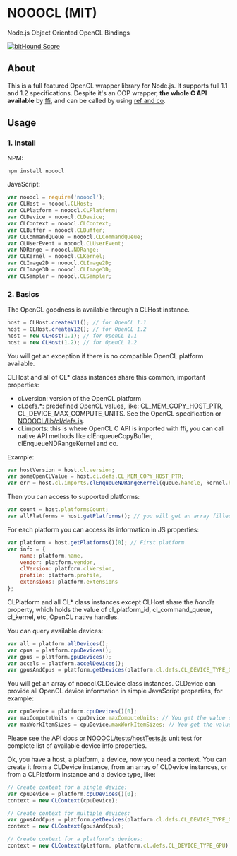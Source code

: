 # NOOOCL (MIT)
Node.js Object Oriented OpenCL Bindings

[![bitHound Score](https://www.bithound.io/unbornchikken/NOOOCL/badges/score.svg)](https://www.bithound.io/unbornchikken/NOOOCL)

## About

This is a full featured OpenCL wrapper library for Node.js. It supports full 1.1 and 1.2 specifications. Despite it's an OOP wrapper, **the whole C API available** by [ffi](https://www.npmjs.com/package/ffi), and can be called by using [ref and co](https://www.npmjs.com/package/ref).

## Usage

### 1. Install

NPM:

    npm install nooocl

JavaScript:

```javascript
var nooocl = require('nooocl');
var CLHost = nooocl.CLHost;
var CLPlatform = nooocl.CLPlatform;
var CLDevice = nooocl.CLDevice;
var CLContext = nooocl.CLContext;
var CLBuffer = nooocl.CLBuffer;
var CLCommandQueue = nooocl.CLCommandQueue;
var CLUserEvent = nooocl.CLUserEvent;
var NDRange = nooocl.NDRange;
var CLKernel = nooocl.CLKernel;
var CLImage2D = nooocl.CLImage2D;
var CLImage3D = nooocl.CLImage3D;
var CLSampler = nooocl.CLSampler;
```

### 2. Basics

The OpenCL goodness is available through a CLHost instance.

```javascript
host = CLHost.createV11(); // for OpenCL 1.1
host = CLHost.createV12(); // for OpenCL 1.2
host = new CLHost(1.1); // for OpenCL 1.1
host = new CLHost(1.2); // for OpenCL 1.2
```

You will get an exception if there is no compatible OpenCL platform available.

CLHost and all of CL* class instances share this common, important properties:

- cl.version: version of the OpenCL platform
- cl.defs.*: predefined OpenCL values, like: CL_MEM_COPY_HOST_PTR, CL_DEVICE_MAX_COMPUTE_UNITS. See the OpenCL specification or [NOOOCL/lib/cl/defs.js](https://github.com/unbornchikken/NOOOCL/blob/master/lib/cl/defs.js).
- cl.imports: this is where OpenCL C API is imported with ffi, you can call native API methods like clEnqueueCopyBuffer, clEnqueueNDRangeKernel and co.

Example:

```javascript
var hostVersion = host.cl.version;
var someOpenCLValue = host.cl.defs.CL_MEM_COPY_HOST_PTR;
var err = host.cl.imports.clEnqueueNDRangeKernel(queue.handle, kernel.handle, 1, null, global.size, null, 0, null, null);
```

Then you can access to supported platforms:

```javascript
var count = host.platformsCount;
var allPlatforms = host.getPlatforms(); // you will get an array filled with instances of nooocl.CLPlatform class
```

For each platform you can access its information in JS properties:

```javascript
var platform = host.getPlatforms()[0]; // First platform
var info = {
    name: platform.name,
    vendor: platform.vendor,
    clVersion: platform.clVersion,
    profile: platform.profile,
    extensions: platform.extensions
};
```

CLPlatform and all CL* class instances except CLHost share the *handle* property, which holds the value of cl_platform_id, cl_command_queue, cl_kernel, etc, OpenCL native handles.

You can query available devices:

```javascript
var all = platform.allDevices();
var cpus = platform.cpuDevices();
var gpus = platform.gpuDevices();
var accels = platform.accelDevices();
var gpusAndCpus = platform.getDevices(platform.cl.defs.CL_DEVICE_TYPE_GPU | platform.cl.defs.CL_DEVICE_TYPE_CPU);
```

You will get an array of nooocl.CLDevice class instances. CLDevice can provide all OpenCL device information in simple JavaScript properties, for example:

```javascript
var cpuDevice = platform.cpuDevices()[0];
var maxComputeUnits = cpuDevice.maxComputeUnits; // You get the value of CL_DEVICE_MAX_COMPUTE_UNITS
var maxWorkItemSizes = cpuDevice.maxWorkItemSizes; // You get the value of CL_DEVICE_MAX_WORK_ITEM_SIZES in an array like: [256, 64, 1]
```

Please see the API docs or [NOOOCL/tests/hostTests.js](https://github.com/unbornchikken/NOOOCL/blob/master/tests/hostTests.js) unit test for complete list of available device info properties.

Ok, you have a host, a platform, a device, now you need a context. You can create it from a CLDevice instance, from an array of CLDevice instances, or from a CLPlatform instance and a device type, like:

```javascript
// Create content for a single device:
var cpuDevice = platform.cpuDevices()[0];
context = new CLContext(cpuDevice);

// Create context for multiple devices:
var gpusAndCpus = platform.getDevices(platform.cl.defs.CL_DEVICE_TYPE_GPU | platform.cl.defs.CL_DEVICE_TYPE_CPU);
context = new CLContext(gpusAndCpus);

// Create context for a platform's devices:
context = new CLContext(platform, platform.cl.defs.CL_DEVICE_TYPE_GPU);
```